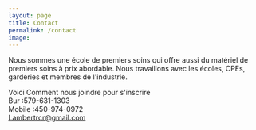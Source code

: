```yaml
---
layout: page
title: Contact
permalink: /contact
image:
---
```

Nous sommes une école de premiers soins qui offre aussi du matériel de premiers soins à prix abordable. Nous travaillons avec les écoles, CPEs, garderies et membres de l'industrie.  

Voici Comment nous joindre pour s'inscrire  
Bur :579-631-1303  
Mobile :450-974-0972  
Lambertrcr@gmail.com  
